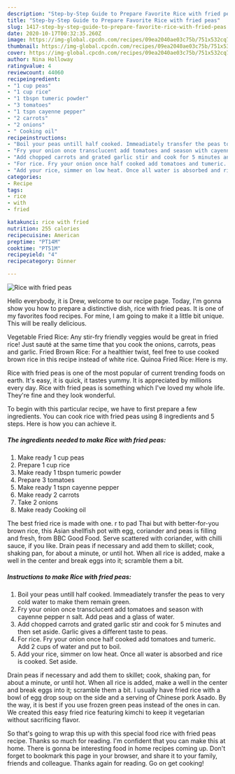 ```yaml
---
description: "Step-by-Step Guide to Prepare Favorite Rice with fried peas"
title: "Step-by-Step Guide to Prepare Favorite Rice with fried peas"
slug: 1417-step-by-step-guide-to-prepare-favorite-rice-with-fried-peas
date: 2020-10-17T00:32:35.260Z
image: https://img-global.cpcdn.com/recipes/09ea2040ae03c75b/751x532cq70/rice-with-fried-peas-recipe-main-photo.jpg
thumbnail: https://img-global.cpcdn.com/recipes/09ea2040ae03c75b/751x532cq70/rice-with-fried-peas-recipe-main-photo.jpg
cover: https://img-global.cpcdn.com/recipes/09ea2040ae03c75b/751x532cq70/rice-with-fried-peas-recipe-main-photo.jpg
author: Nina Holloway
ratingvalue: 4
reviewcount: 44060
recipeingredient:
- "1 cup peas"
- "1 cup rice"
- "1 tbspn tumeric powder"
- "3 tomatoes"
- "1 tspn cayenne pepper"
- "2 carrots"
- "2 onions"
- " Cooking oil"
recipeinstructions:
- "Boil your peas untill half cooked. Immeadiately transfer the peas to very cold water to make them remain green."
- "Fry your onion once transclucent add tomatoes and season with cayenne pepper n salt. Add peas and a glass of water."
- "Add chopped carrots and grated garlic stir and cook for 5 minutes and then set aside. Garlic gives a different taste to peas."
- "For rice. Fry your onion once half cooked add tomatoes and tumeric. Add 2 cups of water and put to boil."
- "Add your rice, simmer on low heat. Once all water is absorbed and rice is cooked. Set aside."
categories:
- Recipe
tags:
- rice
- with
- fried

katakunci: rice with fried 
nutrition: 255 calories
recipecuisine: American
preptime: "PT14M"
cooktime: "PT51M"
recipeyield: "4"
recipecategory: Dinner

---
```



![Rice with fried peas](https://img-global.cpcdn.com/recipes/09ea2040ae03c75b/751x532cq70/rice-with-fried-peas-recipe-main-photo.jpg)

Hello everybody, it is Drew, welcome to our recipe page. Today, I'm gonna show you how to prepare a distinctive dish, rice with fried peas. It is one of my favorites food recipes. For mine, I am going to make it a little bit unique. This will be really delicious.

Vegetable Fried Rice: Any stir-fry friendly veggies would be great in fried rice! Just sauté at the same time that you cook the onions, carrots, peas and garlic. Fried Brown Rice: For a healthier twist, feel free to use cooked brown rice in this recipe instead of white rice. Quinoa Fried Rice: Here is my.

Rice with fried peas is one of the most popular of current trending foods on earth. It's easy, it is quick, it tastes yummy. It is appreciated by millions every day. Rice with fried peas is something which I've loved my whole life. They're fine and they look wonderful.


To begin with this particular recipe, we have to first prepare a few ingredients. You can cook rice with fried peas using 8 ingredients and 5 steps. Here is how you can achieve it.

<!--inarticleads1-->

##### The ingredients needed to make Rice with fried peas:

1. Make ready 1 cup peas
1. Prepare 1 cup rice
1. Make ready 1 tbspn tumeric powder
1. Prepare 3 tomatoes
1. Make ready 1 tspn cayenne pepper
1. Make ready 2 carrots
1. Take 2 onions
1. Make ready  Cooking oil


The best fried rice is made with one. r to pad Thai but with better-for-you brown rice, this Asian shellfish pot with egg, coriander and peas is filling and fresh, from BBC Good Food. Serve scattered with coriander, with chilli sauce, if you like. Drain peas if necessary and add them to skillet; cook, shaking pan, for about a minute, or until hot. When all rice is added, make a well in the center and break eggs into it; scramble them a bit. 

<!--inarticleads2-->

##### Instructions to make Rice with fried peas:

1. Boil your peas untill half cooked. Immeadiately transfer the peas to very cold water to make them remain green.
1. Fry your onion once transclucent add tomatoes and season with cayenne pepper n salt. Add peas and a glass of water.
1. Add chopped carrots and grated garlic stir and cook for 5 minutes and then set aside. Garlic gives a different taste to peas.
1. For rice. Fry your onion once half cooked add tomatoes and tumeric. Add 2 cups of water and put to boil.
1. Add your rice, simmer on low heat. Once all water is absorbed and rice is cooked. Set aside.


Drain peas if necessary and add them to skillet; cook, shaking pan, for about a minute, or until hot. When all rice is added, make a well in the center and break eggs into it; scramble them a bit. I usually have fried rice with a bowl of egg drop soup on the side and a serving of Chinese pork Asado. By the way, it is best if you use frozen green peas instead of the ones in can. We created this easy fried rice featuring kimchi to keep it vegetarian without sacrificing flavor. 

So that's going to wrap this up with this special food rice with fried peas recipe. Thanks so much for reading. I'm confident that you can make this at home. There is gonna be interesting food in home recipes coming up. Don't forget to bookmark this page in your browser, and share it to your family, friends and colleague. Thanks again for reading. Go on get cooking!
